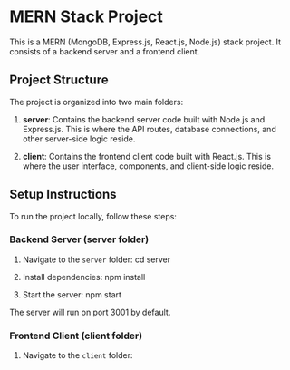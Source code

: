 # MERN Stack Project

This is a MERN (MongoDB, Express.js, React.js, Node.js) stack project. It consists of a backend server and a frontend client.

## Project Structure

The project is organized into two main folders:

1. **server**: Contains the backend server code built with Node.js and Express.js. This is where the API routes, database connections, and other server-side logic reside.

2. **client**: Contains the frontend client code built with React.js. This is where the user interface, components, and client-side logic reside.

## Setup Instructions

To run the project locally, follow these steps:

### Backend Server (server folder)

1. Navigate to the `server` folder:
cd server

2. Install dependencies:
npm install

3. Start the server:
npm start

The server will run on port 3001 by default.

### Frontend Client (client folder)

1. Navigate to the `client` folder:
